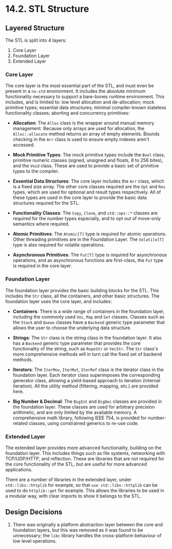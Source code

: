 # 14.2. STL Structure

<primary-label ref="header-label"/>

<secondary-label ref="doc-wip"/>

## Layered Structure

The STL is split into 4 layers:
1. Core Layer
2. Foundation Layer
3. Extended Layer

### Core Layer

The core layer is the most essential part of the STL, and must even be present in a `no-std` environment. It includes
the absolute minimum functionality necessary to support a bare-bones runtime environment. This includes, and is limited
to: low level allocation and de-allocation; mock primitive types; essential data structures; minimal compiler-known
stateless functionality classes; aborting and concurrency primitives:

- **Allocation**: The `Alloc` class is the wrapper around manual memory management. Because only arrays are used for
  allocation, the `Alloc::allocate` method returns an array of empty elements. Bounds checking in the `Arr` class is
  used to ensure empty indexes aren't accessed.

- **Mock Primitive Types**: The mock primitive types include the `Bool` class, primitive numeric classes (signed,
  unsigned and floats, 8 to 256 bites), and the `Void` class. These are used to provide a basic set of primitive types
  to the compiler.

- **Essential Data Structures**: The core layer includes the `Arr` class, which is a fixed size array. The other core
  classes required are the `Opt` and `Res` types, which are used for optional and result types respectively. All of
  these types are used in the core layer to provide the basic data structures required for the STL.

- **Functionality Classes**: The `Copy`, `Clone`, and `std::ops::*` classes are required for the number types
  especially, and to opt out of move-only semantics where required.

- **Atomic Primitives**: The `Atomic[T]` type is required for atomic operations. Other threading primitives are in the
  Foundation Layer. The `Volatile[T]` type is also required for volatile operations.

- **Asynchronous Primitives**: The `Fut[T]` type is required for asynchronous operations, and as asynchronous functions
  are first-class, the `Fut` type is required in the core layer.

### Foundation Layer

The foundation layer provides the basic building blocks for the STL. This includes the `Str` class, all the containers,
and other basic structures. The foundation layer uses the core layer, and includes:

- **Containers**: There is a wide range of containers in the foundation layer, including the commonly
  used `Vec`, `Map` and `Set` classes. Classes such as the `Stack` and `Queue` classes have a `Backend` generic type
  parameter that allows the user to choose the underlying data structure.

- **Strings**: The `Str` class is the string class in the foundation layer. It also has a `Backend` generic type
  parameter that provides the core functionality of the string, such as `RopeStr` or `VecStr`. The `Str` class's more
  comprehensive methods will in turn call the fixed set of backend methods.

- **Iterators**: The `IterMov`, `IterMut`, `IterRef` class is the iterator class in the foundation layer. Each iterator
  class superimposes the corresponding generator class, allowing a yield-based approach to iteration (internal
  iteration). All the utility method (filtering, mapping, etc.) are provided here.

- **Big Number & Decimal**: The `BigInt` and `BigDec` classes are provided in the foundation layer. These classes are
  used for arbitrary precision arithmetic, and are only limited by the available memory. A comprehensive math library,
  following IEEE 754, is provided for number-related classes, using constrained generics to re-use code.

### Extended Layer

The extended layer provides more advanced functionality, building on the foundation layer. This includes things such as
file systems, networking with TCP/UDP/HTTP, and reflection. These are libraries that are not required for the core
functionality of the STL, but are useful for more advanced applications.

There are a number of libraries in the extended layer, under `std::libs::httplib` for example, so
that `use std::libs::httplib` can be used to do `httplib::get` for example. This allows the libraries to be used in a
modular way, with clear imports to show it belongs to the STL.

## Design Decisions

1. There was originally a platform abstraction layer between the core and foundation layers, but this was removed as it
   was found to be unnecessary; the `libc` library handles the cross-platform behaviour of low level operations.
